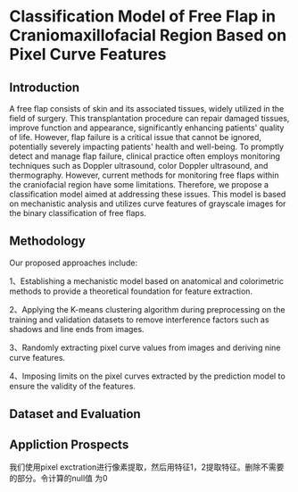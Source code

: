 # Classification Model of Free Flap in Craniomaxillofacial Region Based on Pixel Curve Features
## Introduction
<!--游离皮瓣由皮肤及其相关组织组成，在外科领域具有广泛的应用。这种移植手术能够修复受损组织，改善功能和外观，显著提高患者的生活质量。然而，皮瓣危象是一个不可忽视的问题，可能严重影响病人的生命健康。为了及时发现并抢救皮瓣危象，在临床实践中通常使用多普勒超声、彩色多普勒超声、热成像等技术进行监测。然而，针对颅颌面口腔内部的游离皮瓣监测，现有技术存在一些缺陷。因此，我们提出了一种分类模型，旨在解决上述问题。该模型基于机理模型分析，利用灰度图像的曲线特征对游离皮瓣进行二分类。-->

A free flap consists of skin and its associated tissues, widely utilized in the field of surgery. This transplantation procedure can repair damaged tissues, improve function and appearance, significantly enhancing patients' quality of life. However, flap failure is a critical issue that cannot be ignored, potentially severely impacting patients' health and well-being. To promptly detect and manage flap failure, clinical practice often employs monitoring techniques such as Doppler ultrasound, color Doppler ultrasound, and thermography. However, current methods for monitoring free flaps within the craniofacial region have some limitations. Therefore, we propose a classification model aimed at addressing these issues. This model is based on mechanistic analysis and utilizes curve features of grayscale images for the binary classification of free flaps.


## Methodology

<!-- 我们提出的方法包括：
1、基于解剖学和比色学方法建立机理模型，为特征提取提供理论基础
2、在预处理过程中，对训练和验证集数据集使用Kmeans聚类算法，将图像的阴影、线头等干扰因素裁剪掉
3、随机提取图像的像素曲线值并提取曲线特征，提取的特征共有9个
4、对预测模型提取的像素曲线限定了取线范围，保证特征的有效性
-->
Our proposed approaches include:

1、Establishing a mechanistic model based on anatomical and colorimetric methods to provide a theoretical foundation for feature extraction.

2、Applying the K-means clustering algorithm during preprocessing on the training and validation datasets to remove interference factors such as shadows and line ends from images.

3、Randomly extracting pixel curve values from images and deriving nine curve features.

4、Imposing limits on the pixel curves extracted by the prediction model to ensure the validity of the features.

## Dataset and Evaluation
## Appliction Prospects
我们使用pixel exctration进行像素提取，然后用特征1，2提取特征。删除不需要的部分。令计算的null值
为0

